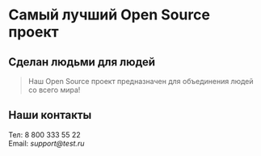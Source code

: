 # Самый лучший Open Source проект

## Сделан людьми для людей

> Наш Open Source проект предназначен для объединения людей со всего мира!

## Наши контакты
Тел: 8 800 333 55 22  
Email: _support@test.ru_
